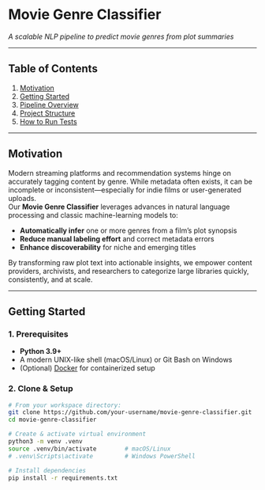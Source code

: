 # Movie Genre Classifier  
*A scalable NLP pipeline to predict movie genres from plot summaries*

---

## Table of Contents
1. [Motivation](#motivation)  
2. [Getting Started](#getting-started)  
3. [Pipeline Overview](#pipeline-overview)  
4. [Project Structure](#project-structure)  
5. [How to Run Tests](#how-to-run-tests)  

---

## Motivation
Modern streaming platforms and recommendation systems hinge on accurately tagging content by genre. While metadata often exists, it can be incomplete or inconsistent—especially for indie films or user-generated uploads.  
Our **Movie Genre Classifier** leverages advances in natural language processing and classic machine-learning models to:  
- **Automatically infer** one or more genres from a film’s plot synopsis  
- **Reduce manual labeling effort** and correct metadata errors  
- **Enhance discoverability** for niche and emerging titles  

By transforming raw plot text into actionable insights, we empower content providers, archivists, and researchers to categorize large libraries quickly, consistently, and at scale.

---

## Getting Started

### 1. Prerequisites
- **Python 3.9+**  
- A modern UNIX-like shell (macOS/Linux) or Git Bash on Windows  
- (Optional) [Docker](https://www.docker.com/) for containerized setup  

### 2. Clone & Setup
```bash
# From your workspace directory:
git clone https://github.com/your-username/movie-genre-classifier.git
cd movie-genre-classifier

# Create & activate virtual environment
python3 -m venv .venv
source .venv/bin/activate        # macOS/Linux
# .venv\Scripts\activate         # Windows PowerShell

# Install dependencies
pip install -r requirements.txt